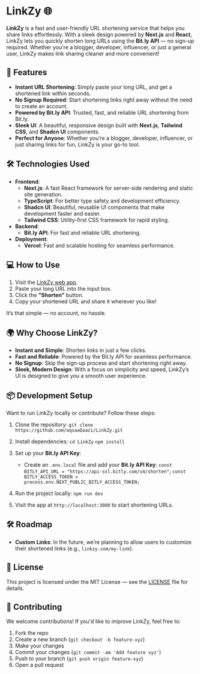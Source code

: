 # LinkZy 🌐

**LinkZy** is a fast and user-friendly URL shortening service that helps you share links effortlessly. With a sleek design powered by **Next.js** and **React**, LinkZy lets you quickly shorten long URLs using the **Bit.ly API** — no sign-up required. Whether you're a blogger, developer, influencer, or just a general user, LinkZy makes link sharing cleaner and more convenient!

## 🚀 Features

- **Instant URL Shortening**: Simply paste your long URL, and get a shortened link within seconds.
- **No Signup Required**: Start shortening links right away without the need to create an account.
- **Powered by Bit.ly API**: Trusted, fast, and reliable URL shortening from Bit.ly.
- **Sleek UI**: A beautiful, responsive design built with **Next.js**, **Tailwind CSS**, and **Shadcn UI** components.
- **Perfect for Anyone**: Whether you’re a blogger, developer, influencer, or just sharing links for fun, LinkZy is your go-to tool.

## 🛠️ Technologies Used

- **Frontend**:
  - **Next.js**: A fast React framework for server-side rendering and static site generation.
  - **TypeScript**: For better type safety and development efficiency.
  - **Shadcn UI**: Beautiful, reusable UI components that make development faster and easier.
  - **Tailwind CSS**: Utility-first CSS framework for rapid styling.
- **Backend**:
  - **Bit.ly API**: For fast and reliable URL shortening.
- **Deployment**:
  - **Vercel**: Fast and scalable hosting for seamless performance.

## 💻 How to Use

1. Visit the [LinkZy web app](https://linkzy.vercel.app).
2. Paste your long URL into the input box.
3. Click the **"Shorten"** button.
4. Copy your shortened URL and share it wherever you like!

It’s that simple — no account, no hassle.

## 🌍 Why Choose LinkZy?

- **Instant and Simple**: Shorten links in just a few clicks.
- **Fast and Reliable**: Powered by the Bit.ly API for seamless performance.
- **No Signup**: Skip the sign-up process and start shortening right away.
- **Sleek, Modern Design**: With a focus on simplicity and speed, LinkZy’s UI is designed to give you a smooth user experience.

## 📦 Development Setup

Want to run LinkZy locally or contribute? Follow these steps:

1. Clone the repository:
   `git clone https://github.com/aqsaaQaazi/LinkZy.git`

2. Install dependencies:
   `cd LinkZy`
   `npm install`

3. Set up your **Bit.ly API Key**:
   - Create an `.env.local` file and add your **Bit.ly API Key**:
   `const BITLY_API_URL = "https://api-ssl.bitly.com/v4/shorten"`;
    `const BITLY_ACCESS_TOKEN = process.env.NEXT_PUBLIC_BITLY_ACCESS_TOKEN;`

4. Run the project locally:
   `npm run dev`

5. Visit the app at `http://localhost:3000` to start shortening URLs.

## 🛠️ Roadmap

- **Custom Links**: In the future, we’re planning to allow users to customize their shortened links (e.g., `linkzy.com/my-link`).

## 🌟 License

This project is licensed under the MIT License — see the [LICENSE](LICENSE) file for details.

<!--## 📸 Screenshots

Here’s a preview of how LinkZy looks in action:

![LinkZy Screenshot 1](https://github.com/aqsaaQaazi/LinkZy/blob/main/assets/screenshots/screenshot1.png)
![LinkZy Screenshot 2](https://github.com/aqsaaQaazi/LinkZy/blob/main/assets/screenshots/screenshot2.png) -->

## 💬 Contributing

We welcome contributions! If you'd like to improve LinkZy, feel free to:

1. Fork the repo
2. Create a new branch (`git checkout -b feature-xyz`)
3. Make your changes
4. Commit your changes (`git commit -am 'Add feature xyz'`)
5. Push to your branch (`git push origin feature-xyz`)
6. Open a pull request

